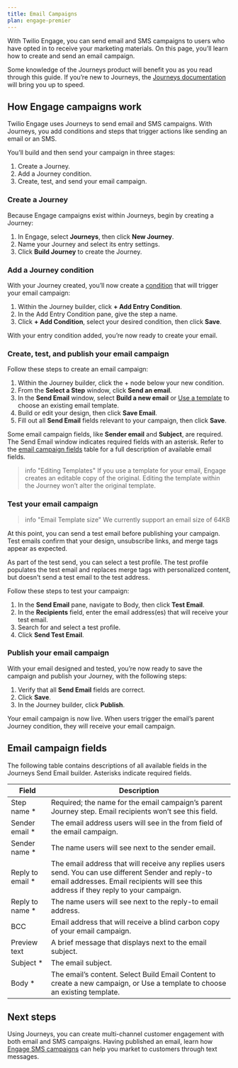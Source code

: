 ```yaml
---
title: Email Campaigns
plan: engage-premier
---
```


With Twilio Engage, you can send email and SMS campaigns to users who have opted in to receive your marketing materials. On this page, you’ll learn how to create and send an email campaign.

Some knowledge of the Journeys product will benefit you as you read through this guide. If you’re new to Journeys, the [Journeys documentation](/docs/personas/journeys/) will bring you up to speed.

## How Engage campaigns work

Twilio Engage uses Journeys to send email and SMS campaigns.  With Journeys, you add conditions and steps that trigger actions like sending an email or an SMS.

You’ll build and then send your campaign in three stages:

1. Create a Journey.
2. Add a Journey condition.
3. Create, test, and send your email campaign.

### Create a Journey

Because Engage campaigns exist within Journeys, begin by creating a Journey:

1. In Engage, select **Journeys**, then click **New Journey**.
2. Name your Journey and select its entry settings.
3. Click **Build Journey** to create the Journey.

### Add a Journey condition

With your Journey created, you’ll now create a [condition](docs/personas/journeys/build-journey/#available-step-types) that will trigger your email campaign:

1. Within the Journey builder, click **+ Add Entry Condition**.
2. In the Add Entry Condition pane, give the step a name.
3. Click **+ Add Condition**, select your desired condition, then click **Save**.

With your entry condition added, you’re now ready to create your email.

### Create, test, and publish your email campaign

Follow these steps to create an email campaign:

1. Within the Journey builder, click the + node below your new condition.
2. From the **Select a Step** window, click **Send an email**.
3. In the **Send Email** window, select **Build a new email** or [Use a template](/docs/engage/content/email/template/) to choose an existing email template.
4. Build or edit your design, then click **Save Email**.
5. Fill out all **Send Email** fields relevant to your campaign, then click **Save**.

Some email campaign fields, like **Sender email** and **Subject**, are required.  The Send Email window indicates required fields with an asterisk.  Refer to the [email campaign fields](/docs/engage/campaigns/email-campaigns/#email-campaign-fields) table for a full description of available email fields.

> info "Editing Templates"
> If you use a template for your email, Engage creates an editable copy of the original.  Editing the template within the Journey won’t alter the original template.

### Test your email campaign

> info "Email Template size"
> We currently support an email size of 64KB

At this point, you can send a test email before publishing your campaign. Test emails confirm that your design, unsubscribe links, and merge tags appear as expected.

As part of the test send, you can select a test profile. The test profile populates the test email and replaces merge tags with personalized content, but doesn't send a test email to the test address.

Follow these steps to test your campaign:

1. In the **Send Email** pane, navigate to Body, then click **Test Email**.
2. In the **Recipients** field, enter the email address(es) that will receive your test email.
3. Search for and select a test profile.
4. Click **Send Test Email**.

### Publish your email campaign

With your email designed and tested, you’re now ready to save the campaign and publish your Journey, with the following steps:

1. Verify that all **Send Email** fields are correct.
2. Click **Save**.
3. In the Journey builder, click **Publish**.

Your email campaign is now live. When users trigger the email’s parent Journey condition, they will receive your email campaign.

## Email campaign fields

The following table contains descriptions of all available fields in the Journeys Send Email builder. Asterisks indicate required fields.

| Field            | Description                                                                                                                                                                                     |
| ---------------- | ----------------------------------------------------------------------------------------------------------------------------------------------------------------------------------------------- |
| Step name *      | Required; the name for the email campaign’s parent Journey step.  Email recipients won’t see this field.                                                                                        |
| Sender email *   | The email address users will see in the from field of the email campaign.                                                                                                                       |
| Sender name *    | The name users will see next to the sender email.                                                                                                                                               |
| Reply to email * | The email address that will receive any replies users send.  You can use different Sender and reply-to email addresses.  Email recipients will see this address if they reply to your campaign. |
| Reply to name *  | The name users will see next to the reply-to email address.                                                                                                                                     |
| BCC              | Email address that will receive a blind carbon copy of your email campaign.                                                                                                                     |
| Preview text     | A brief message that displays next to the email subject.                                                                                                                                        |
| Subject *        | The email subject.                                                                                                                                                                              |
| Body *           | The email’s content.  Select Build Email Content to create a new campaign, or Use a template to choose an existing template.                                                                    |


## Next steps

Using Journeys, you can create multi-channel customer engagement with both email and SMS campaigns. Having published an email, learn how [Engage SMS campaigns](/docs/engage/campaigns/sms-campaigns/) can help you market to customers through text messages.
